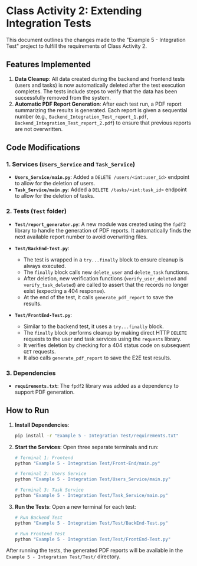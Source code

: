 # Class Activity 2: Extending Integration Tests

This document outlines the changes made to the "Example 5 - Integration Test" project to fulfill the requirements of Class Activity 2.

## Features Implemented

1.  **Data Cleanup**: All data created during the backend and frontend tests (users and tasks) is now automatically deleted after the test execution completes. The tests include steps to verify that the data has been successfully removed from the system.
2.  **Automatic PDF Report Generation**: After each test run, a PDF report summarizing the results is generated. Each report is given a sequential number (e.g., `Backend_Integration_Test_report_1.pdf`, `Backend_Integration_Test_report_2.pdf`) to ensure that previous reports are not overwritten.

## Code Modifications

### 1. Services (`Users_Service` and `Task_Service`)

-   **`Users_Service/main.py`**: Added a `DELETE /users/<int:user_id>` endpoint to allow for the deletion of users.
-   **`Task_Service/main.py`**: Added a `DELETE /tasks/<int:task_id>` endpoint to allow for the deletion of tasks.

### 2. Tests (`Test` folder)

-   **`Test/report_generator.py`**: A new module was created using the `fpdf2` library to handle the generation of PDF reports. It automatically finds the next available report number to avoid overwriting files.

-   **`Test/BackEnd-Test.py`**:
    -   The test is wrapped in a `try...finally` block to ensure cleanup is always executed.
    -   The `finally` block calls new `delete_user` and `delete_task` functions.
    -   After deletion, new verification functions (`verify_user_deleted` and `verify_task_deleted`) are called to assert that the records no longer exist (expecting a 404 response).
    -   At the end of the test, it calls `generate_pdf_report` to save the results.

-   **`Test/FrontEnd-Test.py`**:
    -   Similar to the backend test, it uses a `try...finally` block.
    -   The `finally` block performs cleanup by making direct HTTP `DELETE` requests to the user and task services using the `requests` library.
    -   It verifies deletion by checking for a 404 status code on subsequent `GET` requests.
    -   It also calls `generate_pdf_report` to save the E2E test results.

### 3. Dependencies

-   **`requirements.txt`**: The `fpdf2` library was added as a dependency to support PDF generation.

## How to Run

1.  **Install Dependencies**:
    ```bash
    pip install -r "Example 5 - Integration Test/requirements.txt"
    ```
2.  **Start the Services**: Open three separate terminals and run:
    ```bash
    # Terminal 1: Frontend
    python "Example 5 - Integration Test/Front-End/main.py"

    # Terminal 2: Users Service
    python "Example 5 - Integration Test/Users_Service/main.py"

    # Terminal 3: Task Service
    python "Example 5 - Integration Test/Task_Service/main.py"
    ```
3.  **Run the Tests**: Open a new terminal for each test:
    ```bash
    # Run Backend Test
    python "Example 5 - Integration Test/Test/BackEnd-Test.py"

    # Run Frontend Test
    python "Example 5 - Integration Test/Test/FrontEnd-Test.py"
    ```

After running the tests, the generated PDF reports will be available in the `Example 5 - Integration Test/Test/` directory.
